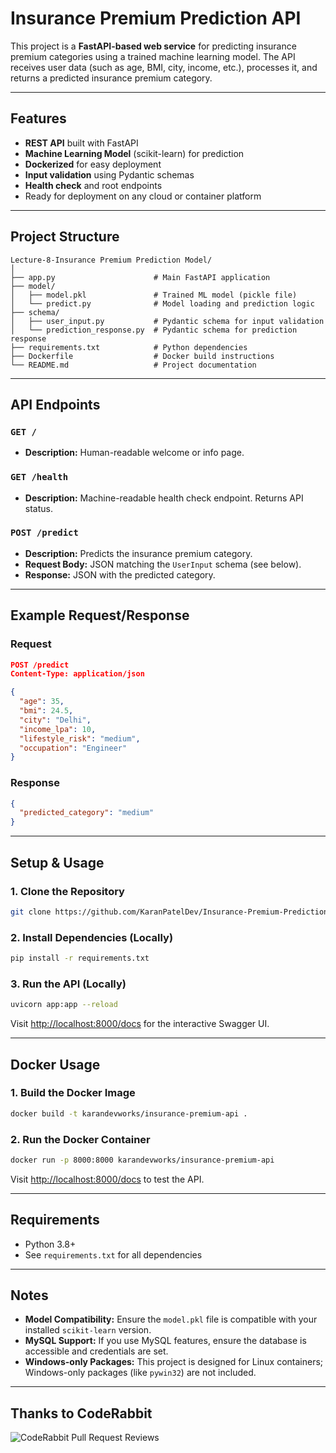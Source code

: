 # Insurance Premium Prediction API

This project is a **FastAPI-based web service** for predicting insurance premium categories using a trained machine learning model. The API receives user data (such as age, BMI, city, income, etc.), processes it, and returns a predicted insurance premium category.

---

## Features

- **REST API** built with FastAPI
- **Machine Learning Model** (scikit-learn) for prediction
- **Dockerized** for easy deployment
- **Input validation** using Pydantic schemas
- **Health check** and root endpoints
- Ready for deployment on any cloud or container platform

---

## Project Structure

```
Lecture-8-Insurance Premium Prediction Model/
│
├── app.py                      # Main FastAPI application
├── model/
│   ├── model.pkl               # Trained ML model (pickle file)
│   └── predict.py              # Model loading and prediction logic
├── schema/
│   ├── user_input.py           # Pydantic schema for input validation
│   └── prediction_response.py  # Pydantic schema for prediction response
├── requirements.txt            # Python dependencies
├── Dockerfile                  # Docker build instructions
└── README.md                   # Project documentation
```

---

## API Endpoints

### `GET /`
- **Description:** Human-readable welcome or info page.

### `GET /health`
- **Description:** Machine-readable health check endpoint. Returns API status.

### `POST /predict`
- **Description:** Predicts the insurance premium category.
- **Request Body:** JSON matching the `UserInput` schema (see below).
- **Response:** JSON with the predicted category.

---

## Example Request/Response

### Request

```json
POST /predict
Content-Type: application/json

{
  "age": 35,
  "bmi": 24.5,
  "city": "Delhi",
  "income_lpa": 10,
  "lifestyle_risk": "medium",
  "occupation": "Engineer"
}
```

### Response

```json
{
  "predicted_category": "medium"
}
```

---

## Setup & Usage

### 1. Clone the Repository

```sh
git clone https://github.com/KaranPatelDev/Insurance-Premium-Prediction-Model-without-frontend.git
```

### 2. Install Dependencies (Locally)

```sh
pip install -r requirements.txt
```

### 3. Run the API (Locally)

```sh
uvicorn app:app --reload
```
Visit [http://localhost:8000/docs](http://localhost:8000/docs) for the interactive Swagger UI.

---

## Docker Usage

### 1. Build the Docker Image

```sh
docker build -t karandevworks/insurance-premium-api .
```

### 2. Run the Docker Container

```sh
docker run -p 8000:8000 karandevworks/insurance-premium-api
```

Visit [http://localhost:8000/docs](http://localhost:8000/docs) to test the API.

---

## Requirements

- Python 3.8+
- See `requirements.txt` for all dependencies

---

## Notes

- **Model Compatibility:** Ensure the `model.pkl` file is compatible with your installed `scikit-learn` version.
- **MySQL Support:** If you use MySQL features, ensure the database is accessible and credentials are set.
- **Windows-only Packages:** This project is designed for Linux containers; Windows-only packages (like `pywin32`) are not included.
---

## Thanks to CodeRabbit
![CodeRabbit Pull Request Reviews](https://img.shields.io/coderabbit/prs/github/KaranPatelDev/Insurance-Premium-Prediction-Model-with-frontend?utm_source=oss&utm_medium=github&utm_campaign=KaranPatelDev%2FInsurance-Premium-Prediction-Model-with-frontend&labelColor=171717&color=FF570A&link=https%3A%2F%2Fcoderabbit.ai&label=CodeRabbit+Reviews)
